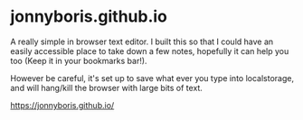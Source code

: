 # jonnyboris.github.io

A really simple in browser text editor. 
I built this so that I could have an easily accessible place to take down a few notes, hopefully it can help you too (Keep it in your bookmarks bar!).

However be careful, it's set up to save what ever you type into localstorage, and will hang/kill the browser with large bits of text.

https://jonnyboris.github.io/
